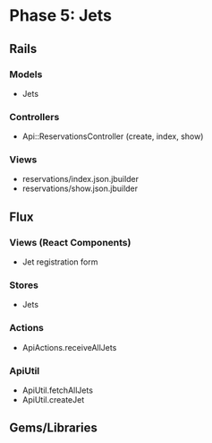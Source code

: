 # Phase 5: Jets

## Rails
### Models
* Jets

### Controllers
* Api::ReservationsController (create, index, show)

### Views
* reservations/index.json.jbuilder
* reservations/show.json.jbuilder

## Flux
### Views (React Components)
* Jet registration form

### Stores
* Jets

### Actions
* ApiActions.receiveAllJets

### ApiUtil
* ApiUtil.fetchAllJets
* ApiUtil.createJet

## Gems/Libraries
